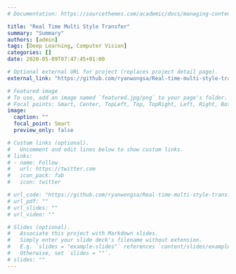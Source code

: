```yaml
---
# Documentation: https://sourcethemes.com/academic/docs/managing-content/

title: "Real Time Multi Style Transfer"
summary: "Summary"
authors: [admin]
tags: [Deep Learning, Computer Vision]
categories: []
date: 2020-05-09T07:47:45+01:00

# Optional external URL for project (replaces project detail page).
external_link: "https://github.com/ryanwongsa/Real-time-multi-style-transfer"

# Featured image
# To use, add an image named `featured.jpg/png` to your page's folder.
# Focal points: Smart, Center, TopLeft, Top, TopRight, Left, Right, BottomLeft, Bottom, BottomRight.
image:
  caption: ""
  focal_point: Smart
  preview_only: false

# Custom links (optional).
#   Uncomment and edit lines below to show custom links.
# links:
# - name: Follow
#   url: https://twitter.com
#   icon_pack: fab
#   icon: twitter

# url_code: "https://github.com/ryanwongsa/Real-time-multi-style-transfer"
# url_pdf: ""
# url_slides: ""
# url_video: ""

# Slides (optional).
#   Associate this project with Markdown slides.
#   Simply enter your slide deck's filename without extension.
#   E.g. `slides = "example-slides"` references `content/slides/example-slides.md`.
#   Otherwise, set `slides = ""`.
# slides: ""
---
```

